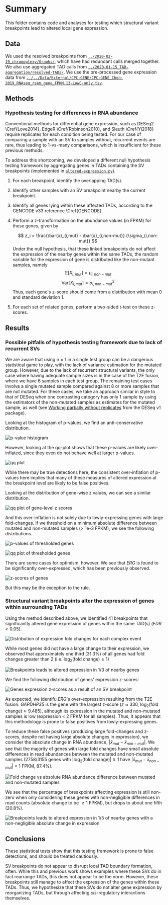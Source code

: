 # Summary

This folder contains code and analyses for testing which structural variant breakpoints lead to altered local gene expression.

## Data

We used the resolved breakpoints from [`../2020-02-19_chromoplexy/Graphs/`](../2020-02-19_chromoplexy/Graphs/), which have had redundant calls merged together.
We also use aggregated TAD calls from [`../2020-01-15_TAD-aggregation/resolved-TADs/`](../2020-01-15_TAD-aggregation/resolved-TADs/).
We use the pre-processed gene expression data from [`../../Data/External/CPC-GENE/CPC-GENE_Chen-2019_RNAseq_rsem_gene_FPKM.13-LowC-only.tsv`](../../Data/External/CPC-GENE/CPC-GENE_Chen-2019_RNAseq_rsem_gene_FPKM.13-LowC-only.tsv).

## Methods

### Hypothesis testing for differences in RNA abundance

Conventional methods for differential gene expression, such as DESeq2 \Cref{Love2014}, EdgeR \Cref{Robinson2010}, and Sleuth \Cref{Yi2018} require replicates for each condition being tested.
For our case of comparing a sample with an SV to samples without, recurrent events are rare, thus leading to 1-vs-many comparisons, which is insufficient for these previous methods.

To address this shortcoming, we developed a different null hypothesis testing framework by aggregating genes in TADs containing the SV breakpoints (implemented in [`altered-expression.py`](altered-expression.py)).

1. For each breakpoint, identify the overlapping TAD(s).
2. Identify other samples with an SV breakpoint nearby the current breakpoint.
3. Identify all genes lying within these affected TADs, according to the GENCODE v33 reference \Cref{GENCODE}.
4. Perform a z-transformation on the abundance values (in FPKM) for these genes, given by

    $$
    z_i = \frac{\bar{x}_{i,mut} - \bar{x}_{i,non-mut}}  {\sigma_{i,non-mut}}
    $$
    Under the null hypothesis, that these linked breakpoints do not affect the expression of the nearby genes within the same TADs, the random variable for the expression of gene is distributed   like the non-mutant samples, namely
    $$
    \mathbb{E}[X_{i,mut}] = \mu_{i,non-mut}
    $$
    $$
    \text{Var}[X_{i,mut}] = \sigma^2_{i,non-mut}
    $$
    Thus, each gene's z-score should come from a distribution with mean 0 and standard deviation 1.

5. For each set of related genes, perform a two-sided t-test on these z-scores.

## Results

### Possible pitfalls of hypothesis testing framework due to lack of recurrent SVs

We are aware that using n = 1 in a single test group can be a dangerous statistical game to play, with the lack of variance estimation for the mutated group.
However, due to the lack of recurrent structural variants, the only case where having adequate sample sizes is in the case of the T2E fusion, where we have 6 samples in each test group.
The remaining test cases involve a single mutated sample compared against 8 or more samples that are not mutated.
For these cases, we take an approach similar in style to that of DESeq when one contrasting category has only 1 sample by using the estimators of the non-mutated samples as estimates for the mutated sample, as well (see [Working partially without replicates](https://bioconductor.org/packages/release/bioc/vignettes/DESeq/inst/doc/DESeq.pdf) from the DESeq v1 package).

Looking at the histogram of p-values, we find an anti-conservative distribution.

![p-value histogram](Plots/expression.p-values.png)

However, looking at the qq-plot shows that these p-values are likely over-inflated, since they even do not behave well at larger p-values.

![qq plot](Plots/expression.qq.png)

While there may be true detections here, the consistent over-inflation of p-values here implies that many of these measures of altered expression at the breakpoint level are likely to be false positives.

Looking at the distribution of gene-wise z values, we can see a similar distribution.

![qq plot of gene-level z scores](Plots/expression.qq.gene-level.png)

And this over-inflation is not solely due to lowly-expressing genes with large fold-changes.
If we threshold on a minimum absolute difference between mutated and non-mutated samples (> 1e-3 FPKM), we see the following distributions.

![p-values of thresholded genes](Plots/expression.p-values.gene-level.thresholded.png)

![qq plot of thresholded genes](Plots/expression.qq.gene-level.thresholded.png)

There are some cases for optimism, however.
We see that _ERG_ is found to be significantly over-expressed, which has been previously observed.

![z-scores of genes](Plots/expression.z.png)

But this may be the exception to the rule.

### Structural variant breakpoints alter the expression of genes within surrounding TADs

Using the method described above, we identified 41 breakpoints that significantly altered gene expression of genes within the same TAD(s) ($FDR < 0.05$).

![Distribution of expression fold changes for each complex event](Plots/sv-disruption.fold-change.png)

While most genes did not have a large change to their expression, we observed that approximately one third (31.3%) of all genes had fold changes greater than 2 (i.e. $\log_2(\text{fold change}) \ge 1$)

![Breakpoints leads to altered expression in 1/3 of nearby genes](Plots/sv-disruption.fold.ecdf.png)

We find the following distribution of genes' expression z-scores:

![Genes expression z-scores as a result of an SV breakpoint](Plots/sv-disruption.z.png)

As expected, we identifu _ERG_'s over-expression resulting from the T2E fusion.
_GAPDHP35_ is the gene with the largest z-score ($z \approx 330$, $\log_2(\text{fold change}) \approx 9.485$), although its expression in the mutated and non-mutated samples is low (expression < 2 FPKM for all samples).
Thus, it appears that this methodology is prone to false positives from lowly-expressing genes.

To reduce these false positives (producing large fold-changes and z-scores, despite not having large absolute changes in expression), we consider the absolute change in RNA abundance, $|\bar{x}_{mut} - \bar{x}_{non-mut}|$.
We see that the majority of genes with large fold changes have small absolute differences in read abundances between the mutated and non-mutated samples (2758/3155 genes with $|\log_2(\text{fold change})| \ge 1$ have $|\bar{x}_{mut} - \bar{x}_{non-mut}|$ < 1 FPKM, 87.4%).

![Fold change vs absolute RNA abundance difference between mutated and non-mutated samples](Plots/sv-disruption.fold-change-vs-difference.png)

We see that the percentage of breakpoints affecting expression is still non-zero when only considering these genes with non-negligible differences in read counts (absolute change to be $\ge 1$ FPKM), but drops to about one fifth (20.8%).

![Breakpoints leads to altered expression in 1/5 of nearby genes with a non-negligible absolute change in expression](Plots/sv-disruption.fold.ecdf.thresholded.png)

## Conclusions

These statistical tests show that this testing framework is prone to false detections, and should be treated cautiously.

SV breakpoints do not appear to disrupt local TAD boundary formation, often.
While this and previous work shows examples where these SVs do in fact rearrange TADs, this does not appear to be the norm.
However, these breakpoints still manage to affect the expression of the genes within these TADs.
Thus, we hypothesize that these SVs do not alter gene expression by reorganizing TADs, but through affecting _cis_-regulatory interactions themselves.
